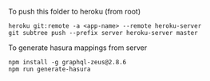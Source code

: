 To push this folder to heroku (from root)
```
heroku git:remote -a <app-name> --remote heroku-server
git subtree push --prefix server heroku-server master
```


To generate hasura mappings from server
```
npm install -g graphql-zeus@2.8.6
npm run generate-hasura
```
